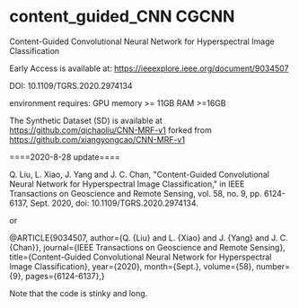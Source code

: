 # content_guided_CNN CGCNN
Content-Guided Convolutional Neural Network for Hyperspectral Image Classification

Early Access is available at: https://ieeexplore.ieee.org/document/9034507

DOI: 10.1109/TGRS.2020.2974134


environment requires:
GPU memory >= 11GB
RAM >=16GB

The Synthetic Dataset (SD) is available at https://github.com/qichaoliu/CNN-MRF-v1 forked from https://github.com/xiangyongcao/CNN-MRF-v1

====2020-8-28 update====

Q. Liu, L. Xiao, J. Yang and J. C. Chan, "Content-Guided Convolutional Neural Network for Hyperspectral Image Classification," in IEEE Transactions on Geoscience and Remote Sensing, vol. 58, no. 9, pp. 6124-6137, Sept. 2020, doi: 10.1109/TGRS.2020.2974134.

or

@ARTICLE{9034507,
  author={Q. {Liu} and L. {Xiao} and J. {Yang} and J. C. {Chan}},
  journal={IEEE Transactions on Geoscience and Remote Sensing}, 
  title={Content-Guided Convolutional Neural Network for Hyperspectral Image Classification}, 
  year={2020},
  month={Sept.},
  volume={58},
  number={9},
  pages={6124-6137},}



Note that the code is stinky and long.
